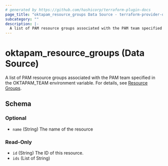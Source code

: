 ```yaml
---
# generated by https://github.com/hashicorp/terraform-plugin-docs
page_title: "oktapam_resource_groups Data Source - terraform-provider-oktapam"
subcategory: ""
description: |-
  A list of PAM resource groups associated with the PAM team specified in the OKTAPAM_TEAM environment variable. For details, see Resource Groups https://help.okta.com/en/programs/opa-pam/Content/Topics/privileged-access/pam-resource-groups.htm.
---
```


# oktapam_resource_groups (Data Source)

A list of PAM resource groups associated with the PAM team specified in the OKTAPAM_TEAM environment variable. For details, see [Resource Groups](https://help.okta.com/en/programs/opa-pam/Content/Topics/privileged-access/pam-resource-groups.htm).



<!-- schema generated by tfplugindocs -->
## Schema

### Optional

- `name` (String) The name of the resource

### Read-Only

- `id` (String) The ID of this resource.
- `ids` (List of String)



